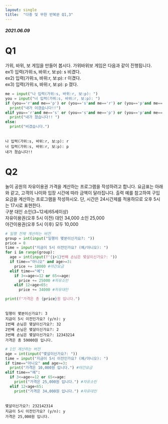 ```yaml
---
layout: single
title:  "다중 및 무한 반복문 Q1,3"
---
```


##### 2021.06.09


  # Q1
 가위, 바위, 보 게임을 만들어 봅시다. 가위바위보 게임은 다음과 같이 진행됩니다.<br> 
ex1) 
입력(가위:s, 바위:r, 보:p): s 
비겼다. <br>
ex2) 
입력(가위:s, 바위:r, 보:p): r 
이겼다. <br>
ex3) 
입력(가위:s, 바위:r, 보:p): p 
졌다. 



```python
me = input("나 입력(가위:s, 바위:r, 보:p): ")
you = input("너 입력(가위:s, 바위:r, 보:p): ")
if (you=='r'and me=='p') or (you=='s'and me=='r') or (you=='p'and me=='s'):
  print("내가 이겼습니다!!")
elif you=='r'and me=='s' or (you=='s'and me=='p') or (you=='p'and me=='r'):
  print("내가 졌습니다!! ")
else:
  print("비겼습니다.")
    
```

    나 입력(가위:s, 바위:r, 보:p): r
    너 입력(가위:s, 바위:r, 보:p): p
    내가 졌습니다!! 


# Q2
 놀이 공원의 자유이용권 가격을 계산하는 프로그램을 작성하려고 합니다. 요금표는 아래와 같고, 고객의 나이와 입장 시간에 따라 금액이 달라집니다. 출력 예를 참고하여 구입요금을 계산하는 프로그램을 작성하시오. 단, 시간은 24시간제를 적용하므로 오후 5시는 17시로 표현한다. <br>
구분 대인 소인(3~12세/65세이상) <br>
자유이용권(오후 5시 이전) 대인 34,000 소인 25,000 <br>
야간이용권(오후 5시 이후) 모두 10,000 <br>



```python
# 일행 전체 계산하는 버전
group = int(input("일행이 몇분이신가요?: "))
price = 0
time = input("지금이 5시 이전인가요? (예/아니오): ")
for i in range(group):
  age = int(input(f"{i+1}번째 손님은 몇살이신가요?: "))
  if time=="아니오" and age>=3:
    price += 10000 #야간요금
  elif time=="예":
    if 3<=age<=12 or 65<=age:
      price += 25000 #자유소인
    elif 12<age<65:
      price += 34000 #자유대인

print(f"가격은 총 {price}원 입니다.")
  
```

    일행이 몇분이신가요?: 3
    지금이 5시 이전인가요? (y/n): y
    1번째 손님은 몇살이신가요?: 32
    2번째 손님은 몇살이신가요?: 2
    3번째 손님은 몇살이신가요?: 12343214
    가격은 총 59000원 입니다.



```python
# 1인 계산하는 버전
age = int(input("몇살이신가요?: "))
time = input("지금이 5시 이전인가요? (예/아니오): ")
if time=="아니오" and age>=3:
  print("가격은 10,000원 입니다.") #야간요금
elif time=="예":
  if 3<=age<=12 or 65<=age:
    print("가격은 25,000원 입니다.") #자유소인
  elif 12<age<65:
    print("가격은 34,000원 입니다.") #자유대인
  
```

    몇살이신가요?: 232142314
    지금이 5시 이전인가요? (y/n): y
    가격은 25,000원 입니다.

